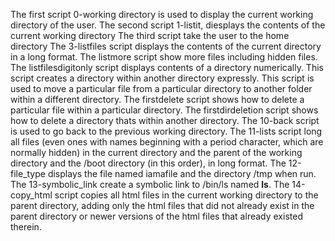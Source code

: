 The first script 0-working directory is used to display the current working directory of the user.
The second script 1-listit, diesplays the contents of the current working directory
The third script take the user to the home directory
The 3-listfiles script displays the contents of the current directory in a long format.
The listmore script show more files including hidden files.
The listfilesdigitonly script displays contents of a directory numerically.
This script creates a directory within another directory expressly.
This script is used to move a particular file from a particular directory to another folder within a different directory.
The firstdelete script shows how to delete a particular file within a particular directory.
The firstdirdeletion script shows how to delete a directory thats within another directory.
The 10-back script is used to go back to the previous working directory.
The 11-lists script long  all files (even ones with names beginning with a period character, which are normally hidden) in the current directory and the parent of the working directory and the /boot directory (in this order), in long format.
The 12-file_type displays the file named iamafile and the directory /tmp when run.
The 13-symbolic_link create a symbolic link to /bin/ls named __ls__.
The 14-copy_html script copies all html files in the current working directory to the parent directory, adding only the html files that did not already exist in the parent directory or newer versions of the html files that already existed therein.
